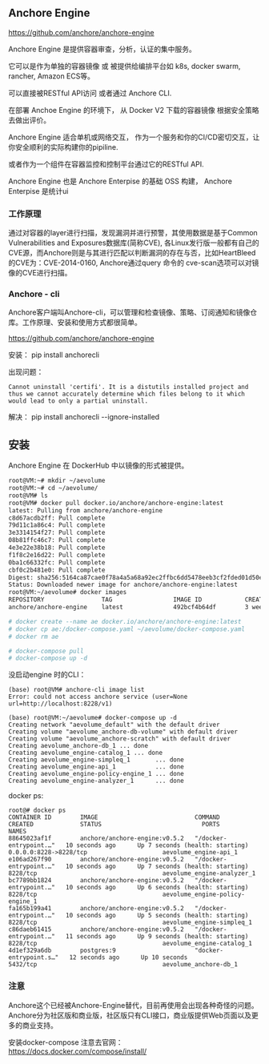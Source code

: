 



## Anchore Engine

https://github.com/anchore/anchore-engine

Anchore Engine 是提供容器审查，分析，认证的集中服务。

它可以是作为单独的容器镜像 或 被提供给编排平台如 k8s, docker swarm, rancher, Amazon ECS等。

可以直接被RESTful API访问 或者通过 Anchore CLI.

在部署 Anchoe Engine 的环境下， 从 Docker V2 下载的容器镜像 根据安全策略去做出评价。

Anchore Engine 适合单机或网络交互， 作为一个服务和你的CI/CD密切交互，让你安全顺利的实际构建你的pipiline.

或者作为一个组件在容器监控和控制平台通过它的RESTful API.



Anchore Engine 也是 Anchore Enterpise 的基础 OSS 构建， Anchore Enterpise 是统计ui



### 工作原理

通过对容器的layer进行扫描，发现漏洞并进行预警，其使用数据是基于Common Vulnerabilities and Exposures数据库(简称CVE), 各Linux发行版一般都有自己的CVE源，而Anchore则是与其进行匹配以判断漏洞的存在与否，比如HeartBleed的CVE为：CVE-2014-0160, Anchore通过query 命令的 cve-scan选项可以对镜像的CVE进行扫描。





### Anchore - cli 

Anchore客户端叫Anchore-cli，可以管理和检查镜像、策略、订阅通知和镜像仓库。工作原理、安装和使用方式都很简单。

https://github.com/anchore/anchore-engine

安装： pip install anchorecli

出现问题：

```
Cannot uninstall 'certifi'. It is a distutils installed project and thus we cannot accurately determine which files belong to it which would lead to only a partial uninstall.
```

解决： pip install anchorecli --ignore-installed



## 安装

Anchore Engine 在 DockerHub 中以镜像的形式被提供。

```sh
root@VM:~# mkdir ~/aevolume
root@VM:~# cd ~/aevolume/
root@VM# ls
root@VM# docker pull docker.io/anchore/anchore-engine:latest
latest: Pulling from anchore/anchore-engine
c8d67acdb2ff: Pull complete
79d11c1a86c4: Pull complete
3e3314154f27: Pull complete
08b81ffc46c7: Pull complete
4e3e22e38b18: Pull complete
f1f8c2e16d22: Pull complete
0ba1c66332fc: Pull complete
cbf0c2b481e0: Pull complete
Digest: sha256:5164ca87cae0f78a4a5a68a92ec2ffbc6dd5478eeb3cf2fded01d50e592bafa4
Status: Downloaded newer image for anchore/anchore-engine:latest
root@VM:~/aevolume# docker images
REPOSITORY                TAG                 IMAGE ID            CREATED             SIZE
anchore/anchore-engine    latest              492bcf4b64df        3 weeks ago         678MB

# docker create --name ae docker.io/anchore/anchore-engine:latest
# docker cp ae:/docker-compose.yaml ~/aevolume/docker-compose.yaml
# docker rm ae

# docker-compose pull
# docker-compose up -d
```

没启动engine 时的CLI：

```
(base) root@VM# anchore-cli image list
Error: could not access anchore service (user=None url=http://localhost:8228/v1)

(base) root@VM:~/aevolume# docker-compose up -d
Creating network "aevolume_default" with the default driver
Creating volume "aevolume_anchore-db-volume" with default driver
Creating volume "aevolume_anchore-scratch" with default driver
Creating aevolume_anchore-db_1 ... done
Creating aevolume_engine-catalog_1 ... done
Creating aevolume_engine-simpleq_1       ... done
Creating aevolume_engine-api_1           ... done
Creating aevolume_engine-policy-engine_1 ... done
Creating aevolume_engine-analyzer_1      ... done
```



docker ps:

```
root@# docker ps
CONTAINER ID        IMAGE                           COMMAND                  CREATED             STATUS                            PORTS                                      NAMES
88645023af1f        anchore/anchore-engine:v0.5.2   "/docker-entrypoint.…"   10 seconds ago      Up 7 seconds (health: starting)   0.0.0.0:8228->8228/tcp                     aevolume_engine-api_1
e106ad267f90        anchore/anchore-engine:v0.5.2   "/docker-entrypoint.…"   10 seconds ago      Up 7 seconds (health: starting)   8228/tcp                                   aevolume_engine-analyzer_1
bc7789bb1824        anchore/anchore-engine:v0.5.2   "/docker-entrypoint.…"   10 seconds ago      Up 6 seconds (health: starting)   8228/tcp                                   aevolume_engine-policy-engine_1
fa165b199a41        anchore/anchore-engine:v0.5.2   "/docker-entrypoint.…"   10 seconds ago      Up 5 seconds (health: starting)   8228/tcp                                   aevolume_engine-simpleq_1
c86daeb61415        anchore/anchore-engine:v0.5.2   "/docker-entrypoint.…"   11 seconds ago      Up 9 seconds (health: starting)   8228/tcp                                   aevolume_engine-catalog_1
4d1ef329a6db        postgres:9                      "docker-entrypoint.s…"   12 seconds ago      Up 10 seconds                     5432/tcp                                   aevolume_anchore-db_1
```





### 注意

Anchore这个已经被Anchore-Engine替代，目前再使用会出现各种奇怪的问题。
Anchore分为社区版和商业版，社区版只有CLI接口，商业版提供Web页面以及更多的商业支持。

安装docker-compose 注意去官网：https://docs.docker.com/compose/install/